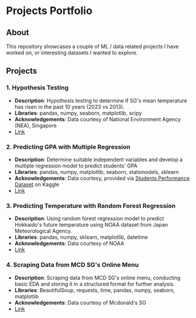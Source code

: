 # Projects Portfolio

## About

This repository showcases a couple of ML / data related projects I have worked on, or interesting datasets I wanted to explore.

## Projects


### 1. Hypothesis Testing

- **Description**: Hypothesis testing to determine if SG's mean temperature has risen in the past 10 years (2023 vs 2013).
- **Libraries**: pandas, numpy, seaborn, matplotlib, scipy
- **Acknowledgements**: Data courtesy of National Environment Agency (NEA), Singapore
- [Link](python/hypothesis_testing/sg_temp/sg_temp.ipynb)

### 2. Predicting GPA with Multiple Regression

- **Description**: Determine suitable independent variables and develop a multiple regression model to predict students' GPA
- **Libraries**: pandas, numpy, matplotlib, seaborn, statsmodels, sklearn
- **Acknowledgements**: Data courtesy, provided via [Students Performance Dataset](https://www.kaggle.com/datasets/rabieelkharoua/students-performance-dataset/discussion/513482) on Kaggle
- [Link](python/machine_learning/linear_regression/gpa_prediction/gpa_prediction.ipynb)

### 3. Predicting Temperature with Random Forest Regression

- **Description**: Using random forest regression model to predict Hokkaido's future temperature using NOAA dataset from Japan Meteorological Agency.
- **Libraries**: pandas, numpy, sklearn, matplotlib, datetime
- **Acknowledgements**: Data courtesy of NOAA
- [Link](python/machine_learning/randomforest_regression/temp_prediction/hokkaido.ipynb)

### 4. Scraping Data from MCD SG's Online Menu

- **Description**: Scraping data from MCD SG's online menu, conducting basic EDA and storing it in a structured format for further analysis.
- **Libraries**: BeautifulSoup, requests, time, pandas, numpy, seaborn, matplotlib
- **Acknowledgements**: Data courtesy of Mcdonald's SG
- [Link](python/web_scraping/mcd/mcd_menu.ipynb)

